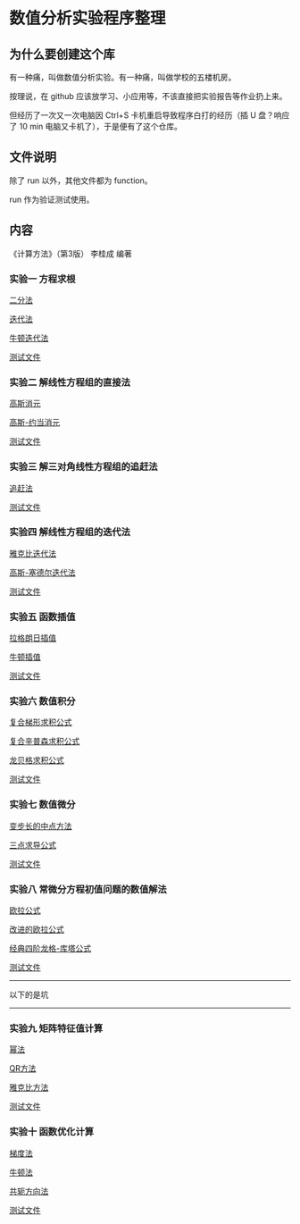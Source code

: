 # 数值分析实验程序整理
## 为什么要创建这个库
有一种痛，叫做数值分析实验。有一种痛，叫做学校的五楼机房。

按理说，在 github 应该放学习、小应用等，不该直接把实验报告等作业扔上来。

但经历了一次又一次电脑因 Ctrl+S 卡机重启导致程序白打的经历（插 U 盘？响应了 10 min 电脑又卡机了），于是便有了这个仓库。

## 文件说明
除了 run 以外，其他文件都为 function。

run 作为验证测试使用。

## 内容
《计算方法》（第3版） 李桂成 编著

### 实验一 方程求根
[二分法](/实验1/bisection_method.m)

[迭代法](/实验1/iteration_method.m)

[牛顿迭代法](/实验1/newton_method.m)

[测试文件](/实验1/run.m)

### 实验二 解线性方程组的直接法
[高斯消元](/实验2/gauss_method.m)

[高斯-约当消元](/实验2/gauss_jordan_method.m)

[测试文件](/实验2/run.m)

### 实验三 解三对角线性方程组的追赶法
[追赶法](/实验3/chasing_method.m)

[测试文件](/实验3/run.m)

### 实验四 解线性方程组的迭代法
[雅克比迭代法](/实验4/jacobi_method.m)

[高斯-塞德尔迭代法](/实验4/GS_method.m)

[测试文件](/实验4/run.m)

### 实验五 函数插值
[拉格朗日插值](/实验5/lagrange_interpolation.m)

[牛顿插值](/实验5/newton_interpolation.m)

[测试文件](/实验5/run.m)

### 实验六 数值积分
[复合梯形求积公式](/实验6/trapezoidal_formula.m)

[复合辛普森求积公式](/实验6/simpson_formula.m)

[龙贝格求积公式](/实验6/romberg_formula.m)

[测试文件](/实验6/run.m)


### 实验七 数值微分
[变步长的中点方法](/实验7/midpoint_formula.m)

[三点求导公式](/实验7/interpolation_formula.m)

[测试文件](/实验7/run.m)

### 实验八 常微分方程初值问题的数值解法
[欧拉公式](/实验8/euler_formula.m)

[改进的欧拉公式](/实验8/improved_euler_formula.m)

[经典四阶龙格-库塔公式](/实验8/runge_kutta_formula.m)

[测试文件](/实验8/run.m)

---

以下的是坑

---

### 实验九 矩阵特征值计算
[幂法]()

[QR方法]()

[雅克比方法]()

[测试文件]()

### 实验十 函数优化计算
[梯度法]()

[牛顿法]()

[共轭方向法]()

[测试文件]()
